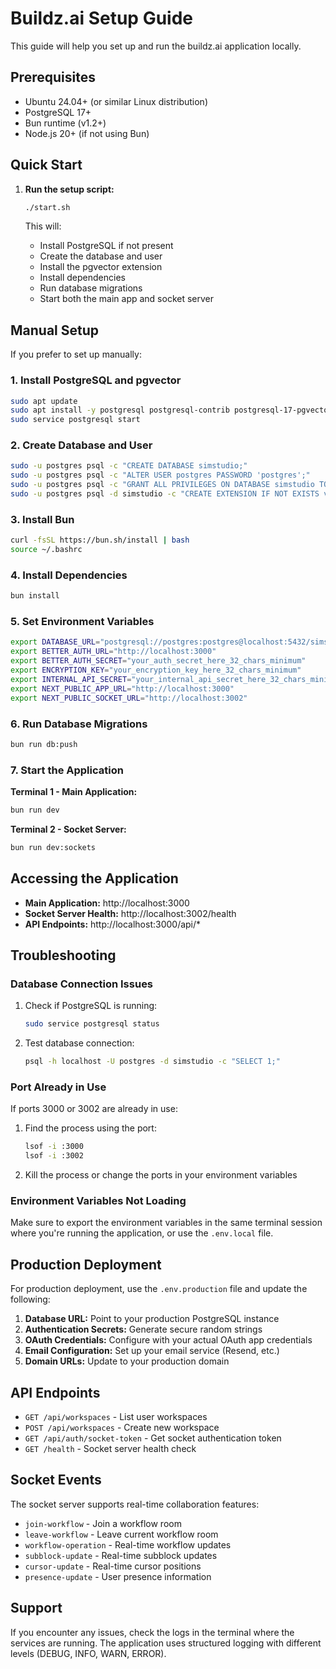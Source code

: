 # Buildz.ai Setup Guide

This guide will help you set up and run the buildz.ai application locally.

## Prerequisites

- Ubuntu 24.04+ (or similar Linux distribution)
- PostgreSQL 17+
- Bun runtime (v1.2+)
- Node.js 20+ (if not using Bun)

## Quick Start

1. **Run the setup script:**
   ```bash
   ./start.sh
   ```

   This will:
   - Install PostgreSQL if not present
   - Create the database and user
   - Install the pgvector extension
   - Install dependencies
   - Run database migrations
   - Start both the main app and socket server

## Manual Setup

If you prefer to set up manually:

### 1. Install PostgreSQL and pgvector

```bash
sudo apt update
sudo apt install -y postgresql postgresql-contrib postgresql-17-pgvector
sudo service postgresql start
```

### 2. Create Database and User

```bash
sudo -u postgres psql -c "CREATE DATABASE simstudio;"
sudo -u postgres psql -c "ALTER USER postgres PASSWORD 'postgres';"
sudo -u postgres psql -c "GRANT ALL PRIVILEGES ON DATABASE simstudio TO postgres;"
sudo -u postgres psql -d simstudio -c "CREATE EXTENSION IF NOT EXISTS vector;"
```

### 3. Install Bun

```bash
curl -fsSL https://bun.sh/install | bash
source ~/.bashrc
```

### 4. Install Dependencies

```bash
bun install
```

### 5. Set Environment Variables

```bash
export DATABASE_URL="postgresql://postgres:postgres@localhost:5432/simstudio"
export BETTER_AUTH_URL="http://localhost:3000"
export BETTER_AUTH_SECRET="your_auth_secret_here_32_chars_minimum"
export ENCRYPTION_KEY="your_encryption_key_here_32_chars_minimum"
export INTERNAL_API_SECRET="your_internal_api_secret_here_32_chars_minimum"
export NEXT_PUBLIC_APP_URL="http://localhost:3000"
export NEXT_PUBLIC_SOCKET_URL="http://localhost:3002"
```

### 6. Run Database Migrations

```bash
bun run db:push
```

### 7. Start the Application

**Terminal 1 - Main Application:**
```bash
bun run dev
```

**Terminal 2 - Socket Server:**
```bash
bun run dev:sockets
```

## Accessing the Application

- **Main Application:** http://localhost:3000
- **Socket Server Health:** http://localhost:3002/health
- **API Endpoints:** http://localhost:3000/api/*

## Troubleshooting

### Database Connection Issues

1. Check if PostgreSQL is running:
   ```bash
   sudo service postgresql status
   ```

2. Test database connection:
   ```bash
   psql -h localhost -U postgres -d simstudio -c "SELECT 1;"
   ```

### Port Already in Use

If ports 3000 or 3002 are already in use:

1. Find the process using the port:
   ```bash
   lsof -i :3000
   lsof -i :3002
   ```

2. Kill the process or change the ports in your environment variables

### Environment Variables Not Loading

Make sure to export the environment variables in the same terminal session where you're running the application, or use the `.env.local` file.

## Production Deployment

For production deployment, use the `.env.production` file and update the following:

1. **Database URL:** Point to your production PostgreSQL instance
2. **Authentication Secrets:** Generate secure random strings
3. **OAuth Credentials:** Configure with your actual OAuth app credentials
4. **Email Configuration:** Set up your email service (Resend, etc.)
5. **Domain URLs:** Update to your production domain

## API Endpoints

- `GET /api/workspaces` - List user workspaces
- `POST /api/workspaces` - Create new workspace
- `GET /api/auth/socket-token` - Get socket authentication token
- `GET /health` - Socket server health check

## Socket Events

The socket server supports real-time collaboration features:

- `join-workflow` - Join a workflow room
- `leave-workflow` - Leave current workflow room
- `workflow-operation` - Real-time workflow updates
- `subblock-update` - Real-time subblock updates
- `cursor-update` - Real-time cursor positions
- `presence-update` - User presence information

## Support

If you encounter any issues, check the logs in the terminal where the services are running. The application uses structured logging with different levels (DEBUG, INFO, WARN, ERROR).